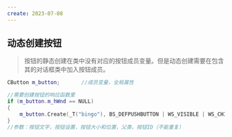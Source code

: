 ```yaml
---
create: 2023-07-08
---
```

## 动态创建按钮

> 按钮的静态创建在类中没有对应的按钮成员变量。但是动态创建需要在包含其的对话框类中加入按钮成员。

```C++
CButton m_button;		//成员变量，全局属性

//需要创建按钮的响应函数里
if (m_button.m_hWnd == NULL)
{
	m_button.Create(_T("bingo"), BS_DEFPUSHBUTTON | WS_VISIBLE | WS_CHILD, CRect(0, 0, 100, 100), this, 123);
}
//参数：按钮文字，按钮设置，按钮大小和位置，父类，按钮ID（不能重复）
```

